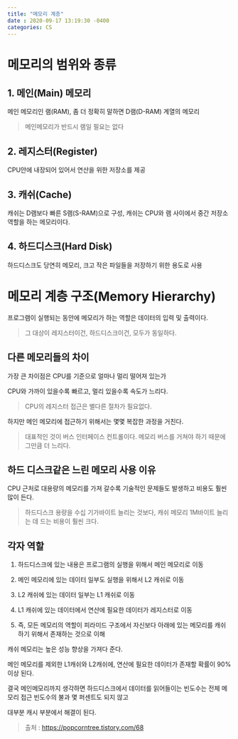 ```yaml
---
title: "메모리 계층"
date : 2020-09-17 13:19:30 -0400
categories: CS
---
```



# 메모리의 범위와 종류

## 1. 메인(Main) 메모리

메인 메모리인 램(RAM), 좀 더 정확히 말하면 D램(D-RAM) 계열의 메모리
> 메인메모리가 반드시 램일 필요는 없다


## 2. 레지스터(Register)

CPU안에 내장되어 있어서 연산을 위한 저장소를 제공

## 3. 캐쉬(Cache)

캐쉬는 D램보다 빠른 S램(S-RAM)으로 구성, 캐쉬는 CPU와 램 사이에서 중간 저장소 역할을 하는 메모리이다.

## 4. 하드디스크(Hard Disk)

하드디스크도 당연히 메모리,  크고 작은 파일들을 저장하기 위한 용도로 사용


# 메모리 계층 구조(Memory Hierarchy)

프로그램이 실행되는 동안에 메모리가 하는 역할은 데이터의 입력 및 출력이다.

> 그 대상이 레지스터이건, 하드디스크이건, 모두가 동일하다.

## 다른 메모리들의 차이

가장 큰 차이점은 CPU를 기준으로 얼마나 멀리 떨어져 있는가

CPU와 가까이 있을수록 빠르고, 멀리 있을수록 속도가 느리다.
> CPU의 레지스터 접근은 별다른 절차가 필요없다. 

하지만 메인 메모리에 접근하기 위해서는 몇몇 복잡한 과정을 거친다.
> 대표적인 것이 버스 인터페이스 컨트롤이다. 메모리 버스를 거쳐야 하기 때문에 그만큼 더 느리다.

## 하드 디스크같은 느린 메모리 사용 이유

CPU 근처로 대용량의 메모리를 가져 갈수록 기술적인 문제들도 발생하고 비용도 훨씬 많이 든다.
> 하드디스크 용량을 수십 기가바이트 늘리는 것보다, 캐쉬 메모리 1M바이트 늘리는 데 드는 비용이 훨씬 크다.


## 각자 역할

1. 하드디스크에 있는 내용은 프로그램의 실행을 위해서 메인 메모리로 이동

2. 메인 메모리에 있는 데이터 일부도 실행을 위해서 L2 캐쉬로 이동

3. L2 캐쉬에 있는 데이터 일부는 L1 캐쉬로 이동

4. L1 캐쉬에 있는 데이터에서 연산에 필요한 데이터가 레지스터로 이동

5. 즉, 모든 메모리의 역할이 피라미드 구조에서 자신보다 아래에 있는 메모리를 캐쉬하기 위해서 존재하는 것으로 이해

캐쉬 메모리는 높은 성능 향상을 가져다 준다.

메인 메모리를 제외한 L1캐쉬와 L2캐쉬에, 연산에 필요한 데이터가 존재할 확률이 90% 이상 된다.

결국 메인메모리까지 생각하면 하드디스크에서 데이터를 읽어들이는 빈도수는 전체 메모리 접근 빈도수의 불과 몇 퍼센트도 되지 않고

대부분 캐시 부분에서 해결이 된다.





> 출처 :  https://popcorntree.tistory.com/68
